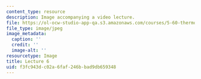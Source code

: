 ```yaml
---
content_type: resource
description: Image accompanying a video lecture.
file: https://ol-ocw-studio-app-qa.s3.amazonaws.com/courses/5-60-thermodynamics-kinetics-spring-2008/f3fc943dc02a6faf246bbad9db659348_lec06_th.jpg
file_type: image/jpeg
image_metadata:
  caption: ''
  credit: ''
  image-alt: ''
resourcetype: Image
title: Lecture 6
uid: f3fc943d-c02a-6faf-246b-bad9db659348
---
```

